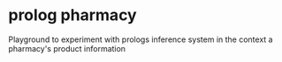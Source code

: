 # prolog pharmacy

Playground to experiment with prologs inference system in the context a pharmacy's
product information
